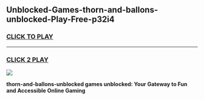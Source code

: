 
## Unblocked-Games-thorn-and-ballons-unblocked-Play-Free-p32i4
<h3>
<a href="https://premium76.site?title=thorn-and-ballons-unblocked&ref=12A">CLICK TO PLAY</a></h3>
<hr>

<h3>
<a href="https://premium76.site?title=thorn-and-ballons-unblocked&ref=12A">CLICK 2 PLAY</a>
  
</h3>

<a href="https://premium76.site?title=thorn-and-ballons-unblocked&ref=12A"><img src="https://clearcache.store/games.png"></a>


**thorn-and-ballons-unblocked games unblocked: Your Gateway to Fun and Accessible Online Gaming**
